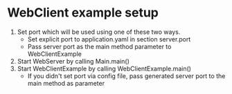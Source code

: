 # WebClient example setup

1. Set port which will be used using one of these two ways.
    * Set explicit port to application.yaml in section server.port
    * Pass server port as the main method parameter to WebClientExample
2. Start WebServer by calling Main.main()
3. Start WebClientExample by calling WebClientExample.main()
    * If you didn't set port via config file, pass generated server port to the main method as parameter
